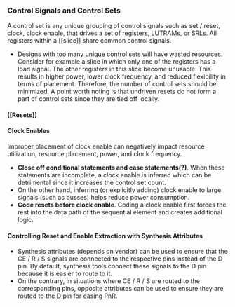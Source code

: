 ### Control Signals and Control Sets
A control set is any unique grouping of control signals such as set / reset, clock, clock enable, that drives a set of registers, LUTRAMs, or SRLs. All registers within a [[slice]] share common control signals.
- Designs with too many unique control sets will have wasted resources. Consider for example a slice in which only one of the registers has a load signal. The other registers in this slice become unusable. This results in higher power, lower clock frequency, and reduced flexibility in terms of placement. Therefore, the number of control sets should be minimized. A point worth noting is that undriven resets do not form a part of control sets since they are tied off locally.

#### [[Resets]]

#### Clock Enables
Improper placement of clock enable can negatively impact resource utilization, resource placement, power, and clock frequency.
- **Close off conditional statements and case statements(?)**. When these statements are incomplete, a clock enable is inferred which can be detrimental since it increases the control set count.
- On the other hand, inferring (or explicitly adding) clock enable to large signals (such as busses) helps reduce power consumption.
- **Code resets before clock enable**. Coding a clock enable first forces the rest into the data path of the sequential element and creates additional logic.

#### Controlling Reset and Enable Extraction with Synthesis Attributes
- Synthesis attributes (depends on vendor) can be used to ensure that the CE / R / S signals are connected to the respective pins instead of the D pin. By default, synthesis tools connect these signals to the D pin because it is easier to route to it.
- On the contrary, in situations where CE / R / S are routed to the corresponding pins, opposite attributes can be used to ensure they are routed to the D pin for easing PnR.